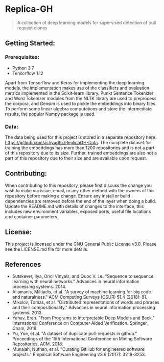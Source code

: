 # Replica-GH

> A collection of deep learning models for supervised detection of pull request clones

## Getting Started:
### Prerequisites:
* Python 3.7
* Tensorflow 1.12

Apart from Tensorflow and Keras for implementing the deep learning models, the implementation makes use of the classifiers and evaluation metrics implemented in the Scikit-learn library. Punkt Sentence Tokenizer and Word Tokenizer modules from the NLTK library are used to preprocess the corpora, and Gensim is used to pickle the embeddings into binary files. To perform some linear algebra computations and store the intermediate results, the popular Numpy package is used.

### Data:
The data being used for this project is stored in a separate repository here: https://github.com/achyudhk/ReplicaGH-Data. The complete dataset for training the embeddings has more than 1200 repositories and is not a part of this repository due to its size. Further, trained embeddings are also not a part of this repository due to their size and are available upon request.

## Contributing:
When contributing to this repository, please first discuss the change you wish to make via issue, email, or any other method with the owners of this repository before making a change. Ensure any install or build dependencies are removed before the end of the layer when doing a build. Update the README.md with details of changes to the interface, this includes new environment variables, exposed ports, useful file locations and container parameters.

## License:
This project is licensed under the GNU General Public License v3.0. Please see the LICENSE.md file for more details.

## References
* Sutskever, Ilya, Oriol Vinyals, and Quoc V. Le. "Sequence to sequence learning with neural networks." Advances in neural information processing systems. 2014.
* Allamanis, Miltiadis, et al. "A survey of machine learning for big code and naturalness." ACM Computing Surveys (CSUR) 51.4 (2018): 81.
* Mikolov, Tomas, et al. "Distributed representations of words and phrases and their compositionality." Advances in neural information processing systems. 2013.
* Yahav, Eran. "From Programs to Interpretable Deep Models and Back." International Conference on Computer Aided Verification. Springer, Cham, 2018.
* Yu, Yue, et al. "A dataset of duplicate pull-requests in github." Proceedings of the 15th International Conference on Mining Software Repositories. ACM, 2018.
* Munaiah, Nuthan, et al. "Curating GitHub for engineered software projects." Empirical Software Engineering 22.6 (2017): 3219-3253.

